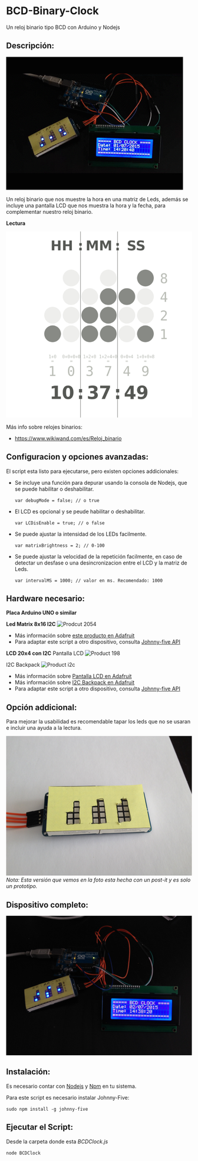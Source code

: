 # BCD-Binary-Clock
Un reloj binario tipo BCD con Arduino y Nodejs

## Descripción:

![Animación](https://github.com/UlisesGascon/BCD-Binary-Clock/blob/master/img/demo.gif)


Un reloj binario que nos muestre la hora en una matriz de Leds, además se incluye una pantalla LCD que nos 
muestra la hora y la fecha, para complementar nuestro reloj binario.


**Lectura**

![Binary_clock](https://github.com/UlisesGascon/BCD-Binary-Clock/blob/master/img/Binary_clock.svg.png)

Más info sobre relojes binarios:
- https://www.wikiwand.com/es/Reloj_binario


## Configuracion y opciones avanzadas:

El script esta listo para ejecutarse, pero existen opciones addicionales:

- Se incluye una función para depurar usando la consola de Nodejs, que se puede habilitar o deshabilitar.
	~~~
	var debugMode = false; // o true
	~~~

- El LCD es opcional y se peude habilitar o deshabilitar.
	~~~
	var LCDisEnable = true; // o false
	~~~

- Se puede ajustar la intensidad de los LEDs facilmente.
	~~~
	var matrixBrightness = 2; // 0-100
	~~~

- Se puede ajustar la velocidad de la repetición facilmente, en caso de detectar un desfase o una desincronizacion entre el LCD y la matriz de Leds.
	~~~
	var intervalMS = 1000; // valor en ms. Recomendado: 1000
	~~~



## Hardware necesario:
**Placa Arduino UNO o similar**

**Led Matrix 8x16 I2C**
![Prodcut 2054](http://www.adafruit.com/images/1200x900/2054-00.jpg)

- Más información sobre [este producto en Adafruit](http://www.adafruit.com/products/2054)
- Para adaptar este script a otro dispositivo, consulta [Johnny-five API](http://johnny-five.io/api/led/)


**LCD 20x4 con I2C**
Pantalla LCD
![Product 198](http://www.adafruit.com/images/970x728/x198-04.jpg.pagespeed.ic.diHsBxj06P.webp)

I2C Backpack
![Product i2c](https://learn.adafruit.com/system/assets/assets/000/001/874/medium260/lcds___displays_i2cwire_t.jpeg?1396777095)


- Más información sobre [Pantalla LCD en Adafruit](http://www.adafruit.com/products/198)
- Más información sobre [I2C Backpack en Adafruit](https://learn.adafruit.com/i2c-spi-lcd-backpack)
- Para adaptar este script a otro dispositivo, consulta [Johnny-five API](http://johnny-five.io/api/lcd/)



## Opción addicional:

Para mejorar la usabilidad es recomendable tapar los leds que no se usaran e incluir una ayuda a la lectura. 
 
![Interface](https://github.com/UlisesGascon/BCD-Binary-Clock/blob/master/img/interface.jpg)
*Nota: Esta versión que vemos en la foto esta hecha con un post-it y es solo un prototipo.*



## Dispositivo completo:
![final](https://github.com/UlisesGascon/BCD-Binary-Clock/blob/master/img/final.jpg)



## Instalación:

Es necesario contar con [Nodejs](https://nodejs.org/) y [Npm](https://docs.npmjs.com/getting-started/installing-node) en tu sistema.

Para este script es necesario instalar Johnny-Five:

~~~
sudo npm install -g johnny-five
~~~


## Ejecutar el Script:

Desde la carpeta donde esta *BCDClock.js*

~~~
node BCDClock
~~~
